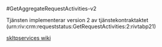 #GetAggregateRequestActivities-v2

Tjänsten implementerar version 2 av tjänstekontraktaktet (urn:riv:crm:requeststatus:GetRequestActivities:2:rivtabp21)

[skltpservices wiki](https://skl-tp.atlassian.net/wiki/display/SKLTPservices/SKLTP+Services+Home)